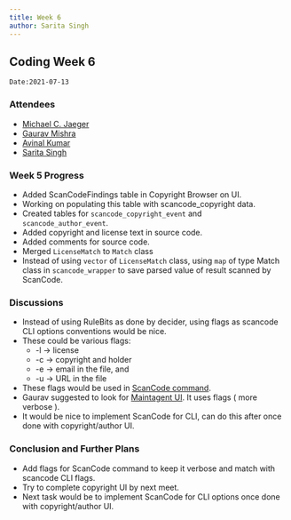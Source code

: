 ```yaml
---
title: Week 6
author: Sarita Singh
---
```

<!--
SPDX-License-Identifier: CC-BY-SA-4.0

SPDX-FileCopyrightText: 2021 Sarita Singh <saritasingh.0425@gmail.com>
-->

## Coding Week 6
`Date:2021-07-13`

### Attendees 

- [Michael C. Jaeger](https://github.com/mcjaeger)
- [Gaurav Mishra](https://github.com/GMishx)
- [Avinal Kumar](https://github.com/avinal)
- [Sarita Singh](https://github.com/itssingh)


### Week 5 Progress

- Added ScanCodeFindings table in Copyright Browser on UI.
- Working on populating this table with scancode_copyright data.
- Created tables for `scancode_copyright_event` and `scancode_author_event`.
- Added copyright and license text in source code.
- Added comments for source code.
- Merged `LicenseMatch` to `Match` class
- Instead of using `vector` of `LicenseMatch` class, using `map` of type Match class in `scancode_wrapper` to save parsed value of result scanned by ScanCode.

### Discussions

- Instead of using RuleBits as done by decider, using flags as scancode CLI options conventions would be nice.
- These could be various flags:
    - -l -> license
    - -c -> copyright and holder
    - -e -> email in the file, and
    - -u -> URL in the file
- These flags would be used in [ScanCode command](https://github.com/itssingh/fossology/blob/feat/newagent/scancode-toolkit/src/scancode/agent/scancode_wrapper.cc#L76).
- Gaurav suggested to look for [Maintagent UI](https://github.com/fossology/fossology/blob/master/src/maintagent/ui/maintagent.php#L86). It uses flags ( more verbose ).
- It would be nice to implement ScanCode for CLI, can do this after once done with copyright/author UI.

### Conclusion and Further Plans

- Add flags for ScanCode command to keep it verbose and match with scancode CLI flags.
- Try to complete copyright UI by next meet.
- Next task would be to implement ScanCode for CLI options once done with copyright/author UI.